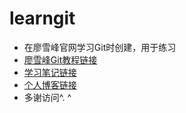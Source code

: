 # learngit
- 在廖雪峰官网学习Git时创建，用于练习
- [廖雪峰Git教程链接](http://t.cn/zQ6LFwE)
- [学习笔记链接](https://github.com/dmego/learngit/blob/master/gitNotes.md)
- [个人博客链接](http://dmego.me/2017/08/27/cj6ulpywm000348kyoza1yy7e.html)
- 多谢访问^. ^
